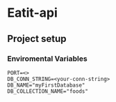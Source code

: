 # Eatit-api

## Project setup

### Enviromental Variables

```
PORT=<>
DB_CONN_STRING=<your-conn-string>
DB_NAME="myFirstDatabase"
DB_COLLECTION_NAME="foods"
```
